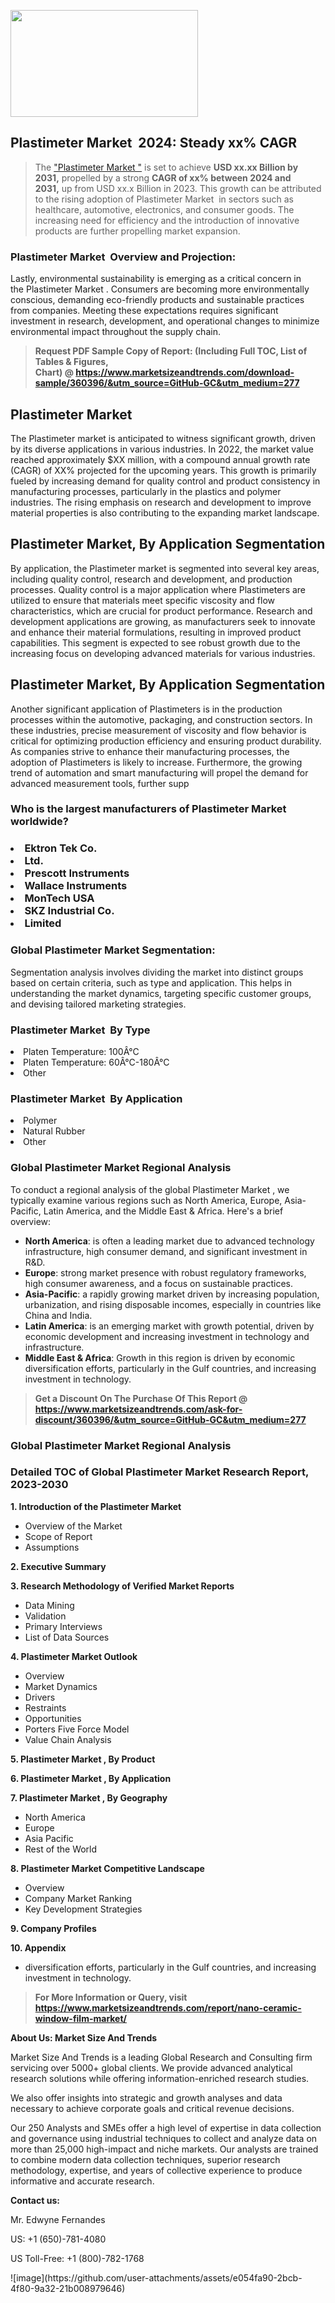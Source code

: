 <p><img class="alignnone size-medium wp-image-20088" src="https://ffe5etoiles.com/wp-content/uploads/2024/12/MST1-300x171.png" alt="" width="300" height="171" /></p><h2 id="ember46" class="ember-view reader-text-block__heading-2">Plastimeter Market &nbsp;2024: Steady&nbsp;xx% CAGR</h2><blockquote id="ember47" class="ember-view reader-text-block__blockquote">The&nbsp;<a class="app-aware-link " href="https://www.marketsizeandtrends.com/download-sample/360396/&utm_source=GitHub-GC&utm_medium=277" target="_blank" data-test-app-aware-link="">"Plastimeter Market "</a>&nbsp;is set to achieve&nbsp;<strong>USD&nbsp;xx.xx&nbsp;Billion by 2031,</strong>&nbsp;propelled by a strong&nbsp;<strong>CAGR of&nbsp;xx% between 2024 and 2031,</strong>&nbsp;up from USD xx.x Billion in 2023. This growth can be attributed to the rising adoption of&nbsp;Plastimeter Market &nbsp;in sectors such as healthcare, automotive, electronics, and consumer goods. The increasing need for efficiency and the introduction of innovative products are further propelling market expansion.</blockquote><h3 id="ember48" class="ember-view reader-text-block__heading-3">Plastimeter Market &nbsp;Overview and Projection:</h3><p id="ember49" class="ember-view reader-text-block__paragraph">Lastly, environmental sustainability is emerging as a critical concern in the&nbsp;Plastimeter Market . Consumers are becoming more environmentally conscious, demanding eco-friendly products and sustainable practices from companies. Meeting these expectations requires significant investment in research, development, and operational changes to minimize environmental impact throughout the supply chain.</p><blockquote id="ember50" class="ember-view reader-text-block__blockquote"><strong>Request PDF Sample Copy of Report: (Including Full TOC, List of Tables &amp; Figures, Chart)&nbsp;@&nbsp;<strong><a href="https://www.marketsizeandtrends.com/download-sample/360396/&utm_source=GitHub-GC&utm_medium=277" target="_blank">https://www.marketsizeandtrends.com/download-sample/360396/&utm_source=GitHub-GC&utm_medium=277</a></strong></strong></blockquote><h3 class=""> <h2>Plastimeter Market</h2><p>The Plastimeter market is anticipated to witness significant growth, driven by its diverse applications in various industries. In 2022, the market value reached approximately $XX million, with a compound annual growth rate (CAGR) of XX% projected for the upcoming years. This growth is primarily fueled by increasing demand for quality control and product consistency in manufacturing processes, particularly in the plastics and polymer industries. The rising emphasis on research and development to improve material properties is also contributing to the expanding market landscape.</p><h2>Plastimeter Market, By Application Segmentation</h2><p>By application, the Plastimeter market is segmented into several key areas, including quality control, research and development, and production processes. Quality control is a major application where Plastimeters are utilized to ensure that materials meet specific viscosity and flow characteristics, which are crucial for product performance. Research and development applications are growing, as manufacturers seek to innovate and enhance their material formulations, resulting in improved product capabilities. This segment is expected to see robust growth due to the increasing focus on developing advanced materials for various industries.</p><h2>Plastimeter Market, By Application Segmentation</h2><p>Another significant application of Plastimeters is in the production processes within the automotive, packaging, and construction sectors. In these industries, precise measurement of viscosity and flow behavior is critical for optimizing production efficiency and ensuring product durability. As companies strive to enhance their manufacturing processes, the adoption of Plastimeters is likely to increase. Furthermore, the growing trend of automation and smart manufacturing will propel the demand for advanced measurement tools, further supp</h3><h3 id="" class="">Who is the largest manufacturers of&nbsp;Plastimeter Market  worldwide?</h3><h3 class=""></Li><Li>Ektron Tek Co.</Li><Li> Ltd.</Li><Li> Prescott Instruments</Li><Li> Wallace Instruments</Li><Li> MonTech USA</Li><Li> SKZ Industrial Co.</Li><Li> Limited</h3><h3 id="ember53" class="ember-view reader-text-block__heading-3">Global&nbsp;Plastimeter Market  Segmentation:</h3><p id="ember54" class="ember-view reader-text-block__paragraph">Segmentation analysis involves dividing the market into distinct groups based on certain criteria, such as type and application. This helps in understanding the market dynamics, targeting specific customer groups, and devising tailored marketing strategies.</p><h3 id="" class="">Plastimeter Market &nbsp;By Type</h3><p></Li><Li>Platen Temperature: 100Â°C</Li><Li> Platen Temperature: 60Â°C-180Â°C</Li><Li> Other</p><h3 id="" class="">Plastimeter Market &nbsp;By Application</h3><p class=""></Li><Li>Polymer</Li><Li> Natural Rubber</Li><Li> Other</p><h3 id="ember62" class="ember-view reader-text-block__heading-3">Global Plastimeter Market  Regional Analysis</h3><p id="ember63" class="ember-view reader-text-block__paragraph">To conduct a regional analysis of the global Plastimeter Market , we typically examine various regions such as North America, Europe, Asia-Pacific, Latin America, and the Middle East &amp; Africa. Here's a brief overview:</p><ul><li><strong>North America</strong>: is often a leading market due to advanced technology infrastructure, high consumer demand, and significant investment in R&amp;D.</li><li><strong>Europe</strong>: strong market presence with robust regulatory frameworks, high consumer awareness, and a focus on sustainable practices.</li><li><strong>Asia-Pacific</strong>: a rapidly growing market driven by increasing population, urbanization, and rising disposable incomes, especially in countries like China and India.</li><li><strong>Latin America</strong>: is an emerging market with growth potential, driven by economic development and increasing investment in technology and infrastructure.</li><li><strong>Middle East &amp; Africa</strong>: Growth in this region is driven by economic diversification efforts, particularly in the Gulf countries, and increasing investment in technology.</li></ul><blockquote id="ember61" class="ember-view reader-text-block__blockquote"><strong>Get a Discount On The Purchase Of This Report @ <strong><a href="https://html-cleaner.com/" target="">https://www.marketsizeandtrends.com/ask-for-discount/360396/&utm_source=GitHub-GC&utm_medium=277</a></strong></strong></blockquote><h3 id="ember62" class="ember-view reader-text-block__heading-3">Global Plastimeter Market  Regional Analysis</h3><h3 id="" class="">Detailed TOC of Global Plastimeter Market  Research Report, 2023-2030</h3><p id="" class=""><strong>1. Introduction of the Plastimeter Market </strong></p><ul><li>Overview of the Market</li><li>Scope of Report</li><li>Assumptions</li></ul><p id="" class=""><strong>2. Executive Summary</strong></p><p id="" class=""><strong>3. Research Methodology of Verified Market Reports</strong></p><ul><li>Data Mining</li><li>Validation</li><li>Primary Interviews</li><li>List of Data Sources</li></ul><p id="" class=""><strong>4. Plastimeter Market  Outlook</strong></p><ul><li>Overview</li><li>Market Dynamics</li><li>Drivers</li><li>Restraints</li><li>Opportunities</li><li>Porters Five Force Model</li><li>Value Chain Analysis</li></ul><p id="" class=""><strong>5. Plastimeter Market , By Product</strong></p><p id="" class=""><strong>6. Plastimeter Market , By Application</strong></p><p id="" class=""><strong>7. Plastimeter Market , By Geography</strong></p><ul><li>North America</li><li>Europe</li><li>Asia Pacific</li><li>Rest of the World</li></ul><p id="" class=""><strong>8. Plastimeter Market  Competitive Landscape</strong></p><ul><li>Overview</li><li>Company Market Ranking</li><li>Key Development Strategies</li></ul><p id="" class=""><strong>9. Company Profiles</strong></p><p id="" class=""><strong>10. Appendix</strong></p><ul><li>diversification efforts, particularly in the Gulf countries, and increasing investment in technology.</li></ul><blockquote id="ember65" class="ember-view reader-text-block__blockquote"><strong>For More Information or Query, visit <strong><strong><a href="https://html-cleaner.com/" target="">https://www.marketsizeandtrends.com/report/nano-ceramic-window-film-market/</a></strong></strong></strong></blockquote><p id="" class=""><strong>About Us: Market Size And Trends</strong></p><p id="" class="">Market Size And Trends is a leading Global Research and Consulting firm servicing over 5000+ global clients. We provide advanced analytical research solutions while offering information-enriched research studies.</p><p id="" class="">We also offer insights into strategic and growth analyses and data necessary to achieve corporate goals and critical revenue decisions.</p><p id="" class="">Our 250 Analysts and SMEs offer a high level of expertise in data collection and governance using industrial techniques to collect and analyze data on more than 25,000 high-impact and niche markets. Our analysts are trained to combine modern data collection techniques, superior research methodology, expertise, and years of collective experience to produce informative and accurate research.</p><p id="" class=""><strong>Contact us:</strong></p><p id="" class="">Mr. Edwyne Fernandes</p><p id="" class="">US: +1 (650)-781-4080</p><p id="" class="">US Toll-Free: +1 (800)-782-1768</p>
![image](https://github.com/user-attachments/assets/e054fa90-2bcb-4f80-9a32-21b008979646)
